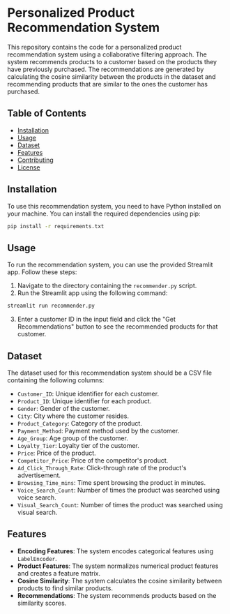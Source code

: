 # Personalized Product Recommendation System

This repository contains the code for a personalized product recommendation system using a collaborative filtering approach. The system recommends products to a customer based on the products they have previously purchased. The recommendations are generated by calculating the cosine similarity between the products in the dataset and recommending products that are similar to the ones the customer has purchased.

## Table of Contents

- [Installation](#installation)
- [Usage](#usage)
- [Dataset](#dataset)
- [Features](#features)
- [Contributing](#contributing)
- [License](#license)

## Installation

To use this recommendation system, you need to have Python installed on your machine. You can install the required dependencies using pip:

```bash
pip install -r requirements.txt
```

## Usage

To run the recommendation system, you can use the provided Streamlit app. Follow these steps:

1. Navigate to the directory containing the `recommender.py` script.
2. Run the Streamlit app using the following command:

```bash
streamlit run recommender.py
```

3. Enter a customer ID in the input field and click the "Get Recommendations" button to see the recommended products for that customer.

## Dataset

The dataset used for this recommendation system should be a CSV file containing the following columns:

- `Customer_ID`: Unique identifier for each customer.
- `Product_ID`: Unique identifier for each product.
- `Gender`: Gender of the customer.
- `City`: City where the customer resides.
- `Product_Category`: Category of the product.
- `Payment_Method`: Payment method used by the customer.
- `Age_Group`: Age group of the customer.
- `Loyalty_Tier`: Loyalty tier of the customer.
- `Price`: Price of the product.
- `Competitor_Price`: Price of the competitor's product.
- `Ad_Click_Through_Rate`: Click-through rate of the product's advertisement.
- `Browsing_Time_mins`: Time spent browsing the product in minutes.
- `Voice_Search_Count`: Number of times the product was searched using voice search.
- `Visual_Search_Count`: Number of times the product was searched using visual search.

## Features

- **Encoding Features**: The system encodes categorical features using `LabelEncoder`.
- **Product Features**: The system normalizes numerical product features and creates a feature matrix.
- **Cosine Similarity**: The system calculates the cosine similarity between products to find similar products.
- **Recommendations**: The system recommends products based on the similarity scores.